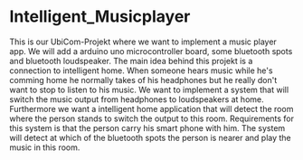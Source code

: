 # Intelligent_Musicplayer

This is our UbiCom-Projekt where we want to implement a music player app. We will add a arduino uno microcontroller board, some bluetooth spots and bluetooth loudspeaker. The main idea behind this projekt is a connection to intelligent home. When someone hears music while he's comming home he normally takes of his headphones but he really don't want to stop to listen to his music. We want to implement a system that will switch the music output from headphones to loudspeakers at home. Furthermore we want a intelligent home application that will detect the room where the person stands to switch the output to this room. Requirements for this system is that the person carry his smart phone with him. The system will detect at which of the bluetooth spots the person is nearer and play the music in this room.
